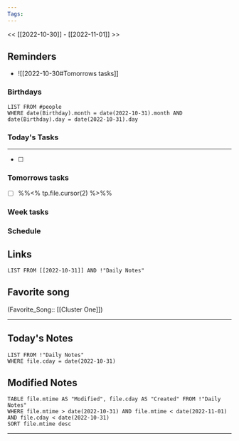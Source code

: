 ```yaml
---
Tags:
---
```

<< [[2022-10-30]] - [[2022-11-01]] >>
## Reminders
- ![[2022-10-30#Tomorrows tasks]]
### Birthdays
```dataview
LIST FROM #people 
WHERE date(Birthday).month = date(2022-10-31).month AND date(Birthday).day = date(2022-10-31).day

```
### Today's Tasks
---
- [ ] 



### Tomorrows tasks
- [ ] %%<% tp.file.cursor(2) %>%%
### Week tasks
### Schedule

## Links
```dataview
LIST FROM [[2022-10-31]] AND !"Daily Notes"
```
## Favorite song
(Favorite_Song:: [[Cluster One]])
___
## Today's Notes
```dataview
LIST FROM !"Daily Notes"
WHERE file.cday = date(2022-10-31)
```
## Modified Notes
```dataview
TABLE file.mtime AS "Modified", file.cday AS "Created" FROM !"Daily Notes" 
WHERE file.mtime > date(2022-10-31) AND file.mtime < date(2022-11-01) AND file.cday < date(2022-10-31)
SORT file.mtime desc
```
___
